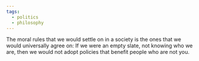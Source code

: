 ```yaml
---
tags:
  - politics
  - philosophy
---
```


The moral rules that we would settle on in a society is the ones that we would universally agree on:
If we were an empty slate, not knowing who we are, then we would not adopt policies that benefit people who are not you.
